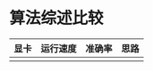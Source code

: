 # 算法综述比较

| 显卡   | 运行速度 | 准确率  | 思路   |
| ---- | ---- | ---- | ---- |
|      |      |      |      |

